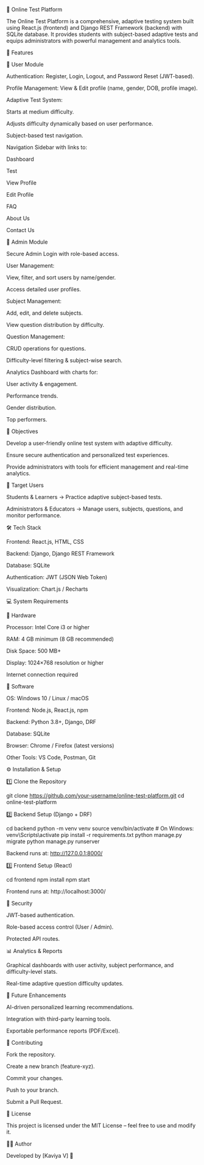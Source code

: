 📝 Online Test Platform

The Online Test Platform is a comprehensive, adaptive testing system built using React.js (frontend) and Django REST Framework (backend) with SQLite database.
It provides students with subject-based adaptive tests and equips administrators with powerful management and analytics tools.

🚀 Features

🔹 User Module

Authentication: Register, Login, Logout, and Password Reset (JWT-based).

Profile Management: View & Edit profile (name, gender, DOB, profile image).

Adaptive Test System:

Starts at medium difficulty.

Adjusts difficulty dynamically based on user performance.

Subject-based test navigation.

Navigation Sidebar with links to:

Dashboard

Test

View Profile

Edit Profile

FAQ

About Us

Contact Us

🔹 Admin Module

Secure Admin Login with role-based access.

User Management:

View, filter, and sort users by name/gender.

Access detailed user profiles.

Subject Management:

Add, edit, and delete subjects.

View question distribution by difficulty.

Question Management:

CRUD operations for questions.

Difficulty-level filtering & subject-wise search.

Analytics Dashboard with charts for:

User activity & engagement.

Performance trends.

Gender distribution.

Top performers.

🎯 Objectives

Develop a user-friendly online test system with adaptive difficulty.

Ensure secure authentication and personalized test experiences.

Provide administrators with tools for efficient management and real-time analytics.

👥 Target Users

Students & Learners → Practice adaptive subject-based tests.

Administrators & Educators → Manage users, subjects, questions, and monitor performance.

🛠️ Tech Stack

Frontend: React.js, HTML, CSS

Backend: Django, Django REST Framework

Database: SQLite

Authentication: JWT (JSON Web Token)

Visualization: Chart.js / Recharts

💻 System Requirements

🔹 Hardware

Processor: Intel Core i3 or higher

RAM: 4 GB minimum (8 GB recommended)

Disk Space: 500 MB+

Display: 1024×768 resolution or higher

Internet connection required

🔹 Software

OS: Windows 10 / Linux / macOS

Frontend: Node.js, React.js, npm

Backend: Python 3.8+, Django, DRF

Database: SQLite

Browser: Chrome / Firefox (latest versions)

Other Tools: VS Code, Postman, Git

⚙️ Installation & Setup

1️⃣ Clone the Repository

git clone https://github.com/your-username/online-test-platform.git
cd online-test-platform

2️⃣ Backend Setup (Django + DRF)

cd backend
python -m venv venv
source venv/bin/activate # On Windows: venv\Scripts\activate
pip install -r requirements.txt
python manage.py migrate
python manage.py runserver

Backend runs at: http://127.0.0.1:8000/

3️⃣ Frontend Setup (React)

cd frontend
npm install
npm start

Frontend runs at: http://localhost:3000/

🔐 Security

JWT-based authentication.

Role-based access control (User / Admin).

Protected API routes.

📊 Analytics & Reports

Graphical dashboards with user activity, subject performance, and difficulty-level stats.

Real-time adaptive question difficulty updates.

📌 Future Enhancements

AI-driven personalized learning recommendations.

Integration with third-party learning tools.

Exportable performance reports (PDF/Excel).

🤝 Contributing

Fork the repository.

Create a new branch (feature-xyz).

Commit your changes.

Push to your branch.

Submit a Pull Request.

📄 License

This project is licensed under the MIT License – feel free to use and modify it.

👨‍💻 Author

Developed by [Kaviya V] 🚀
